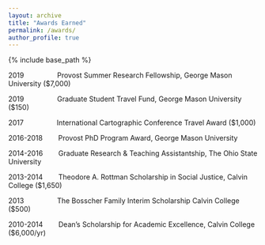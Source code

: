 ```yaml
---
layout: archive
title: "Awards Earned"
permalink: /awards/
author_profile: true
---
```


{% include base_path %}

2019	&nbsp;&nbsp;&nbsp;&nbsp;&nbsp;&nbsp;&nbsp;&nbsp;&nbsp;&nbsp;&nbsp;&nbsp;&nbsp;&nbsp;&nbsp;        Provost Summer Research Fellowship, George Mason University ($7,000)

2019	&nbsp;&nbsp;&nbsp;&nbsp;&nbsp;&nbsp;&nbsp;&nbsp;&nbsp;&nbsp;&nbsp;&nbsp;&nbsp;&nbsp;&nbsp;	Graduate Student Travel Fund, George Mason University ($150)

2017	&nbsp;&nbsp;&nbsp;&nbsp;&nbsp;&nbsp;&nbsp;&nbsp;&nbsp;&nbsp;&nbsp;&nbsp;&nbsp;&nbsp;&nbsp;	International Cartographic Conference Travel Award ($1,000)

2016-2018&nbsp;&nbsp;&nbsp;&nbsp;&nbsp;&nbsp;&nbsp;	Provost PhD Program Award, George Mason University

2014-2016&nbsp;&nbsp;&nbsp;&nbsp;&nbsp;&nbsp;&nbsp;	Graduate Research & Teaching Assistantship, The Ohio State University 

2013-2014&nbsp;&nbsp;&nbsp;&nbsp;&nbsp;&nbsp;&nbsp;	Theodore A. Rottman Scholarship in Social Justice, Calvin College ($1,650)

2013	   &nbsp;&nbsp;&nbsp;&nbsp;&nbsp;&nbsp;&nbsp;&nbsp;&nbsp;&nbsp;&nbsp;&nbsp;&nbsp;&nbsp;&nbsp;     The Bosscher Family Interim Scholarship Calvin College ($500)

2010-2014	&nbsp;&nbsp;&nbsp;&nbsp;&nbsp;&nbsp;&nbsp;Dean’s Scholarship for Academic Excellence, Calvin College ($6,000/yr)
